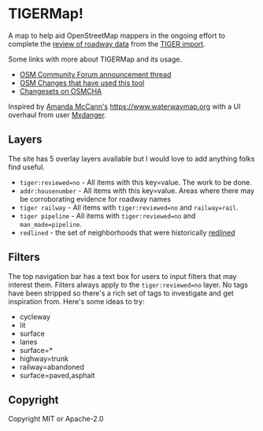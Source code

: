 # TIGERMap!
A map to help aid OpenStreetMap mappers in the ongoing effort to complete the [review of roadway data](https://wiki.openstreetmap.org/wiki/TIGER_fixup) from the [TIGER import](https://wiki.openstreetmap.org/wiki/TIGER).

Some links with more about TIGERMap and its usage.

* [OSM Community Forum announcement thread](https://community.openstreetmap.org/t/announcing-tigermap-tiger-reviewed-no/110004)
* [OSM Changes that have used this tool](https://resultmaps.neis-one.org/osm-changesets?comment=TIGERMap)
* [Changesets on OSMCHA](https://osmcha.org/?filters=%7B%22metadata%22%3A%5B%7B%22label%22%3A%22hashtags%3D%23TIGERMap%22%2C%22value%22%3A%22hashtags%3D%23TIGERMap%22%7D%5D%7D)

Inspired by [Amanda McCann's](https://en.osm.town/@amapanda) https://www.waterwaymap.org with a UI overhaul from user [Mxdanger](https://www.openstreetmap.org/user/Mxdanger).

## Layers

The site has 5 overlay layers available but I would love to add anything folks find useful.

* `tiger:reviewed=no` - All items with this key=value. The work to be done.
* `addr:housenumber` - All items with this key=value. Areas where there may be corroborating evidence for roadway names
* `tiger railway` - All items with `tiger:reviewed=no` and `railway=rail`. 
* `tiger pipeline` - All items with `tiger:reviewed=no` and `man_made=pipeline`. 
* `redlined` - the set of neighborhoods that were historically [redlined](https://dsl.richmond.edu/panorama/redlining/)

## Filters

The top navigation bar has a text box for users to input filters that may interest them. Filters always apply to the `tiger:reviewed=no` layer. No tags have been stripped so there's a rich set of tags to investigate and get inspiration from. Here's some ideas to try:

* cycleway
* lit
* surface
* lanes
* surface=*
* highway=trunk
* railway=abandoned
* surface=paved,asphalt

## Copyright

Copyright MIT or Apache-2.0

